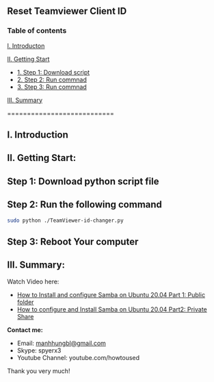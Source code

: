 ## Reset Teamviewer Client ID
### Table of contents

[I. Introducton](#modau)

[II. Getting Start](#batdau)
- [1. Step 1: Download script](#step1)
- [2. Step 2: Run commnad ](#step2)
- [3. Step 3: Run commnad ](#step3)

[III. Summary](#Tongket)

===========================

<a name="Modau"></a>
## I. Introduction

<a name="batdau"></a>
## II. Getting Start:

<a name="step1"></a>
## Step 1: Download python script file

<a name="step2"></a>
## Step 2: Run the following command
``` sh
sudo python ./TeamViewer-id-changer.py
```
<a name="step3"></a>
## Step 3: Reboot Your computer

<a name="tongket"></a>
## III. Summary:

Watch Video here: 

- [How to Install and configure Samba on Ubuntu 20.04 Part 1:  Public folder](https://youtu.be/2o5zgA8ml38)
- [How to configure and Install Samba on Ubuntu 20.04 Part2: Private Share](https://youtu.be/6s9ZEp3xS94)

**Contact me:**
- Email: manhhungbl@gmail.com
- Skype: spyerx3
- Youtube Channel: youtube.com/howtoused

Thank you very much!
